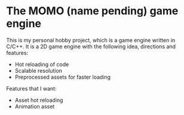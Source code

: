 # The MOMO (name pending) game engine

This is my personal hobby project, which is a game engine written in C/C++.
It is a 2D game engine with the following idea, directions and features:

* Hot reloading of code
* Scalable resolution
* Preprocessed assets for faster loading

Features that I want:

* Asset hot reloading
* Animation asset




